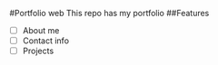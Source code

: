 #Portfolio web 
This repo has my portfolio
##Features
- [ ] About me
- [ ] Contact info
- [ ] Projects
